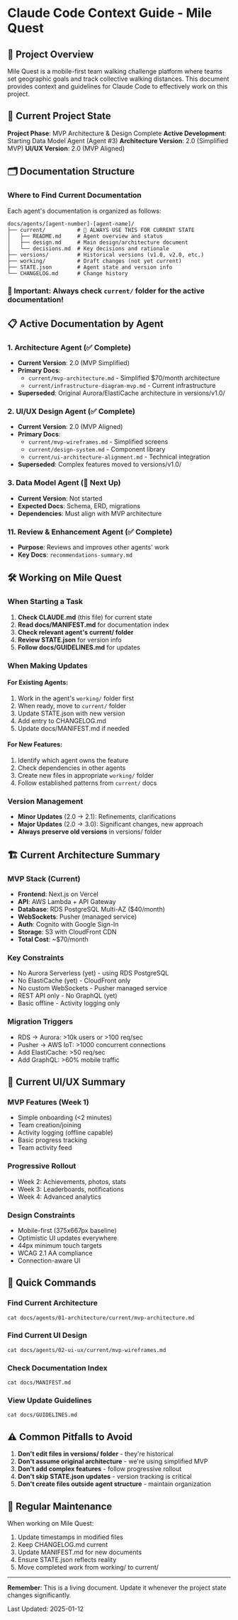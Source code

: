# Claude Code Context Guide - Mile Quest

## 🎯 Project Overview

Mile Quest is a mobile-first team walking challenge platform where teams set geographic goals and track collective walking distances. This document provides context and guidelines for Claude Code to effectively work on this project.

## 📍 Current Project State

**Project Phase**: MVP Architecture & Design Complete
**Active Development**: Starting Data Model Agent (Agent #3)
**Architecture Version**: 2.0 (Simplified MVP)
**UI/UX Version**: 2.0 (MVP Aligned)

## 🗂️ Documentation Structure

### Where to Find Current Documentation

Each agent's documentation is organized as follows:
```
docs/agents/[agent-number]-[agent-name]/
├── current/          # 📌 ALWAYS USE THIS FOR CURRENT STATE
│   ├── README.md     # Agent overview and status
│   ├── design.md     # Main design/architecture document
│   └── decisions.md  # Key decisions and rationale
├── versions/         # Historical versions (v1.0, v2.0, etc.)
├── working/          # Draft changes (not yet current)
├── STATE.json        # Agent state and version info
└── CHANGELOG.md      # Change history
```

### 🚨 Important: Always check `current/` folder for the active documentation!

## 📋 Active Documentation by Agent

### 1. Architecture Agent (✅ Complete)
- **Current Version**: 2.0 (MVP Simplified)
- **Primary Docs**: 
  - `current/mvp-architecture.md` - Simplified $70/month architecture
  - `current/infrastructure-diagram-mvp.md` - Current infrastructure
- **Superseded**: Original Aurora/ElastiCache architecture in versions/v1.0/

### 2. UI/UX Design Agent (✅ Complete)  
- **Current Version**: 2.0 (MVP Aligned)
- **Primary Docs**:
  - `current/mvp-wireframes.md` - Simplified screens
  - `current/design-system.md` - Component library
  - `current/ui-architecture-alignment.md` - Technical integration
- **Superseded**: Complex features moved to versions/v1.0/

### 3. Data Model Agent (🚧 Next Up)
- **Current Version**: Not started
- **Expected Docs**: Schema, ERD, migrations
- **Dependencies**: Must align with MVP architecture

### 11. Review & Enhancement Agent (✅ Complete)
- **Purpose**: Reviews and improves other agents' work
- **Key Docs**: `recommendations-summary.md`

## 🛠️ Working on Mile Quest

### When Starting a Task

1. **Check CLAUDE.md** (this file) for current state
2. **Read docs/MANIFEST.md** for documentation index
3. **Check relevant agent's current/ folder**
4. **Review STATE.json** for version info
5. **Follow docs/GUIDELINES.md** for updates

### When Making Updates

#### For Existing Agents:
1. Work in the agent's `working/` folder first
2. When ready, move to `current/` folder
3. Update STATE.json with new version
4. Add entry to CHANGELOG.md
5. Update docs/MANIFEST.md if needed

#### For New Features:
1. Identify which agent owns the feature
2. Check dependencies in other agents
3. Create new files in appropriate `working/` folder
4. Follow established patterns from `current/` docs

### Version Management

- **Minor Updates** (2.0 → 2.1): Refinements, clarifications
- **Major Updates** (2.0 → 3.0): Significant changes, new approach
- **Always preserve old versions** in versions/ folder

## 🏗️ Current Architecture Summary

### MVP Stack (Current)
- **Frontend**: Next.js on Vercel
- **API**: AWS Lambda + API Gateway
- **Database**: RDS PostgreSQL Multi-AZ ($40/month)
- **WebSockets**: Pusher (managed service)
- **Auth**: Cognito with Google Sign-In
- **Storage**: S3 with CloudFront CDN
- **Total Cost**: ~$70/month

### Key Constraints
- No Aurora Serverless (yet) - using RDS PostgreSQL
- No ElastiCache (yet) - CloudFront only
- No custom WebSockets - Pusher managed service
- REST API only - No GraphQL (yet)
- Basic offline - Activity logging only

### Migration Triggers
- RDS → Aurora: >10k users or >100 req/sec
- Pusher → AWS IoT: >1000 concurrent connections
- Add ElastiCache: >50 req/sec
- Add GraphQL: >60% mobile traffic

## 🎨 Current UI/UX Summary

### MVP Features (Week 1)
- Simple onboarding (<2 minutes)
- Team creation/joining
- Activity logging (offline capable)
- Basic progress tracking
- Team activity feed

### Progressive Rollout
- Week 2: Achievements, photos, stats
- Week 3: Leaderboards, notifications
- Week 4: Advanced analytics

### Design Constraints
- Mobile-first (375x667px baseline)
- Optimistic UI updates everywhere
- 44px minimum touch targets
- WCAG 2.1 AA compliance
- Connection-aware UI

## 📝 Quick Commands

### Find Current Architecture
```
cat docs/agents/01-architecture/current/mvp-architecture.md
```

### Find Current UI Design
```
cat docs/agents/02-ui-ux/current/mvp-wireframes.md
```

### Check Documentation Index
```
cat docs/MANIFEST.md
```

### View Update Guidelines
```
cat docs/GUIDELINES.md
```

## ⚠️ Common Pitfalls to Avoid

1. **Don't edit files in versions/ folder** - they're historical
2. **Don't assume original architecture** - we're using simplified MVP
3. **Don't add complex features** - follow progressive rollout
4. **Don't skip STATE.json updates** - version tracking is critical
5. **Don't create files outside agent structure** - maintain organization

## 🔄 Regular Maintenance

When working on Mile Quest:
1. Update timestamps in modified files
2. Keep CHANGELOG.md current
3. Update MANIFEST.md for new documents
4. Ensure STATE.json reflects reality
5. Move completed work from working/ to current/

---

**Remember**: This is a living document. Update it whenever the project state changes significantly.

Last Updated: 2025-01-12